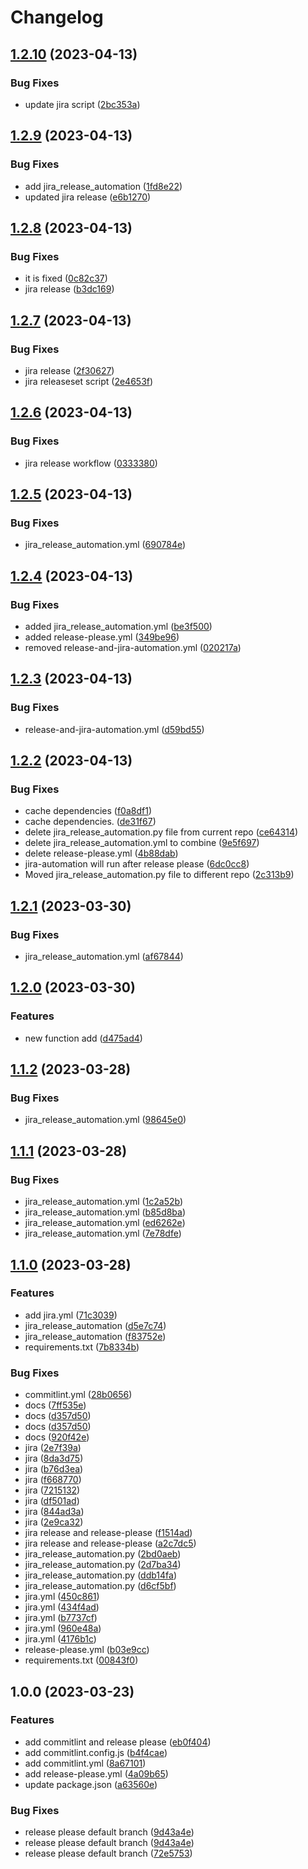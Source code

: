 # Changelog

## [1.2.10](https://github.com/Devamparikh/Youtube-Clone/compare/v1.2.9...v1.2.10) (2023-04-13)


### Bug Fixes

* update jira script ([2bc353a](https://github.com/Devamparikh/Youtube-Clone/commit/2bc353a38710e5a0b22710954d1cea680d110373))

## [1.2.9](https://github.com/Devamparikh/Youtube-Clone/compare/v1.2.8...v1.2.9) (2023-04-13)


### Bug Fixes

* add jira_release_automation ([1fd8e22](https://github.com/Devamparikh/Youtube-Clone/commit/1fd8e222ee689609bcfd9823f974948de5c1752b))
* updated jira release ([e6b1270](https://github.com/Devamparikh/Youtube-Clone/commit/e6b1270cf008d328c6f725ada989ce043abb79c0))

## [1.2.8](https://github.com/Devamparikh/Youtube-Clone/compare/v1.2.7...v1.2.8) (2023-04-13)


### Bug Fixes

* it is fixed ([0c82c37](https://github.com/Devamparikh/Youtube-Clone/commit/0c82c37f0a7a1fefe969242eb1a34bacc8fbb84d))
* jira release ([b3dc169](https://github.com/Devamparikh/Youtube-Clone/commit/b3dc169eb36672eff0b2da7214ed9ea3cdd791d1))

## [1.2.7](https://github.com/Devamparikh/Youtube-Clone/compare/v1.2.6...v1.2.7) (2023-04-13)


### Bug Fixes

* jira release ([2f30627](https://github.com/Devamparikh/Youtube-Clone/commit/2f30627d715026125065af6866e784e414baf311))
* jira releaseset script ([2e4653f](https://github.com/Devamparikh/Youtube-Clone/commit/2e4653f84f38f8db898a5ef2442167f941aaec1c))

## [1.2.6](https://github.com/Devamparikh/Youtube-Clone/compare/v1.2.5...v1.2.6) (2023-04-13)


### Bug Fixes

* jira release workflow ([0333380](https://github.com/Devamparikh/Youtube-Clone/commit/0333380281136b7434aa6e13edd1f39c741a7544))

## [1.2.5](https://github.com/Devamparikh/Youtube-Clone/compare/v1.2.4...v1.2.5) (2023-04-13)


### Bug Fixes

* jira_release_automation.yml ([690784e](https://github.com/Devamparikh/Youtube-Clone/commit/690784e7ebd9f82bffccec2cf3d750bf56d6645a))

## [1.2.4](https://github.com/Devamparikh/Youtube-Clone/compare/v1.2.3...v1.2.4) (2023-04-13)


### Bug Fixes

* added jira_release_automation.yml ([be3f500](https://github.com/Devamparikh/Youtube-Clone/commit/be3f500b69b31641e2d6a018324df5c17f941f6c))
* added release-please.yml ([349be96](https://github.com/Devamparikh/Youtube-Clone/commit/349be96c5931b0d0a09d8ea1590e44a13b611ea2))
* removed release-and-jira-automation.yml ([020217a](https://github.com/Devamparikh/Youtube-Clone/commit/020217a18feaac3d2ef92bbfcfe9bdcab22e5fb7))

## [1.2.3](https://github.com/Devamparikh/Youtube-Clone/compare/v1.2.2...v1.2.3) (2023-04-13)


### Bug Fixes

* release-and-jira-automation.yml ([d59bd55](https://github.com/Devamparikh/Youtube-Clone/commit/d59bd5513a4f0bb68ac925bdcdc4451eff93cb66))

## [1.2.2](https://github.com/Devamparikh/Youtube-Clone/compare/v1.2.1...v1.2.2) (2023-04-13)


### Bug Fixes

* cache dependencies ([f0a8df1](https://github.com/Devamparikh/Youtube-Clone/commit/f0a8df17a5e6dd7dd30a7fcb93567453f9be9653))
* cache dependencies. ([de31f67](https://github.com/Devamparikh/Youtube-Clone/commit/de31f67e5eca5cc055f2029a908f9355c9284492))
* delete  jira_release_automation.py file from current repo ([ce64314](https://github.com/Devamparikh/Youtube-Clone/commit/ce64314dea526123169c7b0383e280678c0d27c0))
* delete jira_release_automation.yml to combine ([9e5f697](https://github.com/Devamparikh/Youtube-Clone/commit/9e5f697d281ad4a906175ea06d05ba4e9841545d))
* delete release-please.yml ([4b88dab](https://github.com/Devamparikh/Youtube-Clone/commit/4b88dab5ca2f019deab1bfa3b36833e15d79418e))
* jira-automation will run after release please ([6dc0cc8](https://github.com/Devamparikh/Youtube-Clone/commit/6dc0cc85267d9f03d836b17c1535896b6a9f8a48))
* Moved jira_release_automation.py file to different repo ([2c313b9](https://github.com/Devamparikh/Youtube-Clone/commit/2c313b9c4ed16c778af9adad49676a02788a43f1))

## [1.2.1](https://github.com/Devamparikh/Youtube-Clone/compare/v1.2.0...v1.2.1) (2023-03-30)


### Bug Fixes

* jira_release_automation.yml ([af67844](https://github.com/Devamparikh/Youtube-Clone/commit/af678440254a6115597dd4b36e817919111e71fc))

## [1.2.0](https://github.com/Devamparikh/Youtube-Clone/compare/v1.1.2...v1.2.0) (2023-03-30)


### Features

* new function add ([d475ad4](https://github.com/Devamparikh/Youtube-Clone/commit/d475ad406b7767f965b7e36f0864016646da61c9))

## [1.1.2](https://github.com/Devamparikh/Youtube-Clone/compare/v1.1.1...v1.1.2) (2023-03-28)


### Bug Fixes

* jira_release_automation.yml ([98645e0](https://github.com/Devamparikh/Youtube-Clone/commit/98645e0a48eda59b12621d2c9590942998b1fb79))

## [1.1.1](https://github.com/Devamparikh/Youtube-Clone/compare/v1.1.0...v1.1.1) (2023-03-28)


### Bug Fixes

* jira_release_automation.yml ([1c2a52b](https://github.com/Devamparikh/Youtube-Clone/commit/1c2a52be2da83d001d575d8696644e84219e6433))
* jira_release_automation.yml ([b85d8ba](https://github.com/Devamparikh/Youtube-Clone/commit/b85d8ba9daa6bd0674b226c6b3c4c9e82a33f726))
* jira_release_automation.yml ([ed6262e](https://github.com/Devamparikh/Youtube-Clone/commit/ed6262e45fc6b9a36eab088f602c12de7a3b464e))
* jira_release_automation.yml ([7e78dfe](https://github.com/Devamparikh/Youtube-Clone/commit/7e78dfeb801d621a447f2a7e78c2f281c7551c3a))

## [1.1.0](https://github.com/Devamparikh/Youtube-Clone/compare/v1.0.0...v1.1.0) (2023-03-28)


### Features

* add jira.yml ([71c3039](https://github.com/Devamparikh/Youtube-Clone/commit/71c30390317d1b8590e11fc652cecfc8e181aa9d))
* jira_release_automation ([d5e7c74](https://github.com/Devamparikh/Youtube-Clone/commit/d5e7c74bc170dda68a803e8e0c5b812515dcce16))
* jira_release_automation ([f83752e](https://github.com/Devamparikh/Youtube-Clone/commit/f83752ec9582806d85a58a1bcfffe69c0e3a6233))
* requirements.txt ([7b8334b](https://github.com/Devamparikh/Youtube-Clone/commit/7b8334b1239ade5ed82235675666eccd39ae0d6c))


### Bug Fixes

* commitlint.yml ([28b0656](https://github.com/Devamparikh/Youtube-Clone/commit/28b06562299a2c8cad1399b1280f96bd64723f98))
* docs ([7ff535e](https://github.com/Devamparikh/Youtube-Clone/commit/7ff535e54c7490658ff3299ed637948abfb0088b))
* docs ([d357d50](https://github.com/Devamparikh/Youtube-Clone/commit/d357d500acc6d16e6a03fb20bee36912fd8fedc1))
* docs ([d357d50](https://github.com/Devamparikh/Youtube-Clone/commit/d357d500acc6d16e6a03fb20bee36912fd8fedc1))
* docs ([920f42e](https://github.com/Devamparikh/Youtube-Clone/commit/920f42e6800593c07520edd6123521d3f014cb1f))
* jira ([2e7f39a](https://github.com/Devamparikh/Youtube-Clone/commit/2e7f39ad93b1b1b72188c8c070053e52c46925f8))
* jira ([8da3d75](https://github.com/Devamparikh/Youtube-Clone/commit/8da3d75d9c6d31d40bdf68f18f672b2ca44c90d5))
* jira ([b76d3ea](https://github.com/Devamparikh/Youtube-Clone/commit/b76d3ea942531d1a83b92b9e562d2711857eb9e3))
* jira ([f668770](https://github.com/Devamparikh/Youtube-Clone/commit/f66877033c46569d95f2b73a55aa14f6224884d5))
* jira ([7215132](https://github.com/Devamparikh/Youtube-Clone/commit/7215132307180e9fa506999f06fab148777dedf7))
* jira ([df501ad](https://github.com/Devamparikh/Youtube-Clone/commit/df501adb982691c2113d74e2dc5e3df840b388f1))
* jira ([844ad3a](https://github.com/Devamparikh/Youtube-Clone/commit/844ad3aecc4de1ee8562324aa2cc87321b34e821))
* jira ([2e9ca32](https://github.com/Devamparikh/Youtube-Clone/commit/2e9ca32e6775535463ff6a11fddafea7aebb5334))
* jira release and release-please ([f1514ad](https://github.com/Devamparikh/Youtube-Clone/commit/f1514ad816243ced6ddcea64bd56ddf0ecd5daad))
* jira release and release-please ([a2c7dc5](https://github.com/Devamparikh/Youtube-Clone/commit/a2c7dc57f1514d08b6235f0be1a78a7616d0e627))
* jira_release_automation.py ([2bd0aeb](https://github.com/Devamparikh/Youtube-Clone/commit/2bd0aeba07546f3af8aafa1bfbba09d31efa015f))
* jira_release_automation.py ([2d7ba34](https://github.com/Devamparikh/Youtube-Clone/commit/2d7ba34a6d42e8d4cd62b23c4ad754e5fe4a57f9))
* jira_release_automation.py ([ddb14fa](https://github.com/Devamparikh/Youtube-Clone/commit/ddb14fa142a3e8ad20fb75f9a800b74f64cff5f8))
* jira_release_automation.py ([d6cf5bf](https://github.com/Devamparikh/Youtube-Clone/commit/d6cf5bfe6efaab09752fbbc49a062f370c4b8974))
* jira.yml ([450c861](https://github.com/Devamparikh/Youtube-Clone/commit/450c8618353b80aa7ce8fc6038f708f3e017f51b))
* jira.yml ([434f4ad](https://github.com/Devamparikh/Youtube-Clone/commit/434f4ada62b641a7eade2ea79c8bf8d2251bfdfb))
* jira.yml ([b7737cf](https://github.com/Devamparikh/Youtube-Clone/commit/b7737cfaf50b76e527d0737a44c7678c5ce2eb99))
* jira.yml ([960e48a](https://github.com/Devamparikh/Youtube-Clone/commit/960e48acd40e9fad3e45b8e80ac358b1efb087a1))
* jira.yml ([4176b1c](https://github.com/Devamparikh/Youtube-Clone/commit/4176b1c6b6cf64b1bca46e83257b1f4b22a7a063))
* release-please.yml ([b03e9cc](https://github.com/Devamparikh/Youtube-Clone/commit/b03e9cc1631b80029fdb7a932bef91e345eb9b6d))
* requirements.txt ([00843f0](https://github.com/Devamparikh/Youtube-Clone/commit/00843f02ffffdc493428dec49ef211a2e73bdc87))

## 1.0.0 (2023-03-23)


### Features

* add commitlint and release please ([eb0f404](https://github.com/Devamparikh/Youtube-Clone/commit/eb0f404d67d49adfe7de845a8341c0247503357e))
* add commitlint.config.js ([b4f4cae](https://github.com/Devamparikh/Youtube-Clone/commit/b4f4cae9c33cadf3bbba6f491731742415d877ba))
* add commitlint.yml ([8a67101](https://github.com/Devamparikh/Youtube-Clone/commit/8a67101aed14eeca788799231ff4f8c6bc080147))
* add release-please.yml ([4a09b65](https://github.com/Devamparikh/Youtube-Clone/commit/4a09b65219a630ed8286938676525be89ea54740))
* update package.json ([a63560e](https://github.com/Devamparikh/Youtube-Clone/commit/a63560e6d3c6dc9763605c14a94f5bb35cd8d3b9))


### Bug Fixes

* release please default branch ([9d43a4e](https://github.com/Devamparikh/Youtube-Clone/commit/9d43a4e6cbe4a8ee86cf1afb462a345ae74b3cb3))
* release please default branch ([9d43a4e](https://github.com/Devamparikh/Youtube-Clone/commit/9d43a4e6cbe4a8ee86cf1afb462a345ae74b3cb3))
* release please default branch ([72e5753](https://github.com/Devamparikh/Youtube-Clone/commit/72e5753c7fafc0e4e4c44948c747366bac8eb3f6))
